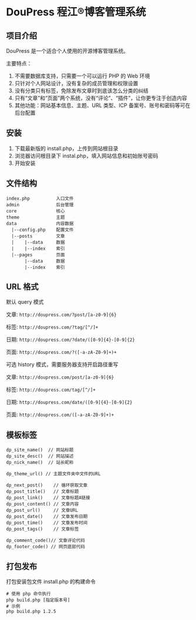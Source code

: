 # DouPress 程江®博客管理系统

## 项目介绍

DouPress 是一个适合个人使用的开源博客管理系统。

主要特点：

1. 不需要数据库支持，只需要一个可以运行 PHP 的 Web 环境
2. 只针对个人网站设计，没有复杂的成员管理和权限设置
3. 没有分类只有标签，免除发布文章时到底该怎么分类的纠结
4. 只有“文章”和“页面”两个系统，没有“评论”、“插件”，让你更专注于创造内容
5. 其他功能：网站基本信息、主题、URL 类型、ICP 备案号、账号和密码等可在后台配置

## 安装

1. 下载最新版的 install.php，上传到网站根目录
2. 浏览器访问根目录下 instal.php，填入网站信息和初始账号密码
3. 开始安装

## 文件结构

```
index.php          入口文件
admin              后台管理
core               核心
theme              主题
data               内容数据
  |--config.php    配置文件
  |--posts         文章
  |    |--data     数据
  |    |--index    索引
  |--pages         页面
       |--data     数据
       |--index    索引
```

## URL 格式

默认 query 模式

文章: `http://doupress.com/?post/[a-z0-9]{6}`

标签: `http://doupress.com/?tag/[^/]+`

日期: `http://doupress.com/?date/([0-9]{4}-[0-9]{2}`

页面: `http://doupress.com/?([-a-zA-Z0-9]+)+`

可选 history 模式，需要服务器支持开启路径重写

文章: `http://doupress.com/post/[a-z0-9]{6}`

标签: `http://doupress.com/tag/[^/]+`

日期: `http://doupress.com/date/([0-9]{4}-[0-9]{2}`

页面: `http://doupress.com/([-a-zA-Z0-9]+)+`

## 模板标签

```
dp_site_name()  // 网站标题
dp_site_desc()  // 网站描述
dp_nick_name()  // 站长昵称

dp_theme_url() // 主题文件夹中文件的URL

dp_next_post()    // 循环获取文章
dp_post_title()   // 文章标题
dp_post_link()    // 文章标题A链接
dp_post_content() // 文章内容
dp_post_url()     // 文章URL
dp_post_date()    // 文章发布日期
dp_post_time()    // 文章发布时间
dp_post_tags()    // 文章标签

dp_comment_code()// 文章评论代码
dp_footer_code() // 网页底部代码
```

## 打包发布

打包安装包文件 install.php 的构建命令

```shell
# 使用 php 命令执行
php build.php [指定版本号]
# 示例
php build.php 1.2.5
```
